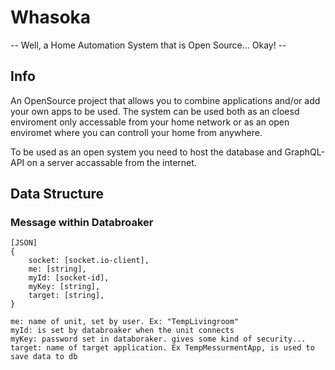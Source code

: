 # Whasoka

-- Well, a Home Automation System that is Open Source... Okay! --

## Info

An OpenSource project that allows you to combine applications and/or add your own apps to be used.
The system can be used both as an cloesd enviroment only accessable from your home network or as an open enviromet where you can controll your home from anywhere.

To be used as an open system you need to host the database and GraphQL-API on a server accassable from the internet.

## Data Structure

### Message within Databroaker

    [JSON]
    {
        socket: [socket.io-client],
        me: [string],
        myId: [socket-id],
        myKey: [string],
        target: [string],
    }

    me: name of unit, set by user. Ex: "TempLivingroom"
    myId: is set by databroaker when the unit connects
    myKey: password set in databoraker. gives some kind of security...
    target: name of target application. Ex TempMessurmentApp, is used to save data to db
